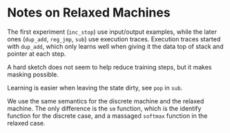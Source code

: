 # Notes on Relaxed Machines

The first experiment (`inc_stop`) use input/output examples, while the later ones (`dup_add`, `reg_jmp`, `sub`) use execution traces.
Execution traces started with `dup_add`, which only learns well when giving it the data top of stack and pointer at each step.

A hard sketch does not seem to help reduce training steps, but it makes masking possible.

Learning is easier when leaving the state dirty, see `pop` in `sub`.

We use the same semantics for the discrete machine and the relaxed machine.
The only difference is the `sm` function, which is the identify function for the discrete case, and a massaged `softmax` function in the relaxed case.

